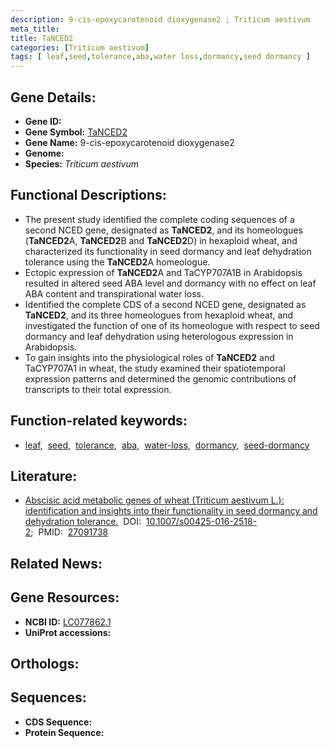 ```yaml
---
description: 9-cis-epoxycarotenoid dioxygenase2 ; Triticum aestivum
meta_title:
title: TaNCED2
categories: [Triticum aestivum]
tags: [ leaf,seed,tolerance,aba,water loss,dormancy,seed dormancy ]
---
```


## Gene Details:
- **Gene ID:** []()
- **Gene Symbol:** <u>TaNCED2</u>
- **Gene Name:** 9-cis-epoxycarotenoid dioxygenase2
- **Genome:** []()
- **Species:** *Triticum aestivum*

## Functional Descriptions:
   - The present study identified the complete coding sequences of a second NCED gene, designated as **TaNCED2**, and its homeologues (**TaNCED2**A, **TaNCED2**B and **TaNCED2**D) in hexaploid wheat, and characterized its functionality in seed dormancy and leaf dehydration tolerance using the **TaNCED2**A homeologue.
   - Ectopic expression of **TaNCED2**A and TaCYP707A1B in Arabidopsis resulted in altered seed ABA level and dormancy with no effect on leaf ABA content and transpirational water loss. 
   - Identified the complete CDS of a second NCED gene, designated as **TaNCED2**, and its three homeologues from hexaploid wheat, and investigated the function of one of its homeologue with respect to seed dormancy and leaf dehydration using heterologous expression in Arabidopsis.
   - To gain insights into the physiological roles of **TaNCED2** and TaCYP707A1 in wheat, the study examined their spatiotemporal expression patterns and determined the genomic contributions of transcripts to their total expression.

## Function-related keywords:
   - [leaf](/tags/leaf/),&nbsp;&nbsp;[seed](/tags/seed/),&nbsp;&nbsp;[tolerance](/tags/tolerance/),&nbsp;&nbsp;[aba](/tags/aba/),&nbsp;&nbsp;[water-loss](/tags/water-loss/),&nbsp;&nbsp;[dormancy](/tags/dormancy/),&nbsp;&nbsp;[seed-dormancy](/tags/seed-dormancy/)

## Literature:
   - [Abscisic acid metabolic genes of wheat (Triticum aestivum L.): identification and insights into their functionality in seed dormancy and dehydration tolerance.](https://doi.org/10.1007/s00425-016-2518-2)&nbsp;&nbsp;DOI:&nbsp;&nbsp;[10.1007/s00425-016-2518-2](https://doi.org/10.1007/s00425-016-2518-2);&nbsp;&nbsp;PMID:&nbsp;&nbsp;[27091738](https://pubmed.ncbi.nlm.nih.gov/27091738/)

## Related News:

## Gene Resources:
- **NCBI ID:**  [LC077862.1](https://www.ncbi.nlm.nih.gov/gene/?term=LC077862.1)
- **UniProt accessions:**  [](https://www.uniprot.org/uniprotkb//entry)

## Orthologs:

## Sequences:
- **CDS Sequence:**
- **Protein Sequence:**
